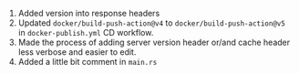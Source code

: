 1. Added version into response headers
2. Updated `docker/build-push-action@v4` to `docker/build-push-action@v5` in `docker-publish.yml` CD workflow.
3. Made the process of adding server version header or/and cache header less verbose and easier to edit.
4. Added a little bit comment in `main.rs`